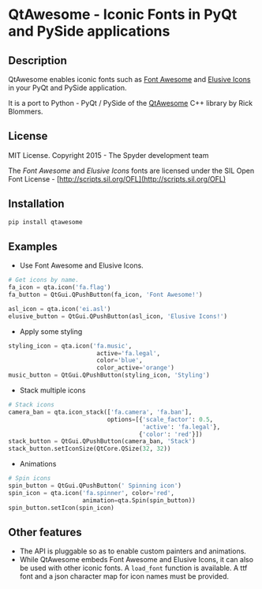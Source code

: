 QtAwesome - Iconic Fonts in PyQt and PySide applications
========================================================

Description
-----------

QtAwesome enables iconic fonts such as [Font Awesome](http://fortawesome.github.io/Font-Awesome/) and [Elusive Icons](http://elusiveicons.com/) in your PyQt and PySide application.

It is a port to Python - PyQt / PySide of the [QtAwesome](https://github.com/gamecreature/QtAwesome) C++ library by Rick Blommers.


License
-------

MIT License. Copyright 2015 - The Spyder development team

The *Font Awesome* and *Elusive Icons* fonts are licensed under the SIL Open Font License - [http://scripts.sil.org/OFL](http://scripts.sil.org/OFL)

Installation
------------
```python
pip install qtawesome
```

Examples
--------

- Use Font Awesome and Elusive Icons.
```python
# Get icons by name.
fa_icon = qta.icon('fa.flag')
fa_button = QtGui.QPushButton(fa_icon, 'Font Awesome!')

asl_icon = qta.icon('ei.asl')
elusive_button = QtGui.QPushButton(asl_icon, 'Elusive Icons!')
```

- Apply some styling
```python
styling_icon = qta.icon('fa.music',
                         active='fa.legal',
                         color='blue',
                         color_active='orange')
music_button = QtGui.QPushButton(styling_icon, 'Styling')
```

- Stack multiple icons
```python
# Stack icons
camera_ban = qta.icon_stack(['fa.camera', 'fa.ban'],
                            options=[{'scale_factor': 0.5,
                                      'active': 'fa.legal'},
                                     {'color': 'red'}])
stack_button = QtGui.QPushButton(camera_ban, 'Stack')
stack_button.setIconSize(QtCore.QSize(32, 32))
```

- Animations
```python
# Spin icons
spin_button = QtGui.QPushButton(' Spinning icon')
spin_icon = qta.icon('fa.spinner', color='red',
                     animation=qta.Spin(spin_button))
spin_button.setIcon(spin_icon)
```
Other features
--------------

- The API is pluggable so as to enable custom painters and animations.
- While QtAwesome embeds Font Awesome and Elusive Icons, it can also be used with other iconic fonts. A `load_font` function is available. A ttf font and a json character map for icon names must be provided. 

